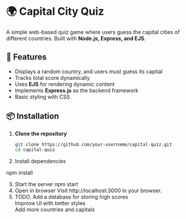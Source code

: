 # 🌍 Capital City Quiz  

A simple web-based quiz game where users guess the capital cities of different countries. Built with **Node.js, Express, and EJS**.  

## 🚀 Features  
- Displays a random country, and users must guess its capital  
- Tracks total score dynamically  
- Uses **EJS** for rendering dynamic content  
- Implements **Express.js** as the backend framework  
- Basic styling with CSS  

## 📦 Installation  
1. **Clone the repository**  
   ```sh
   git clone https://github.com/your-username/capital-quiz.git
   cd capital-quiz

2. Install dependencies

npm install

3. Start the server
   npm start
4. Open in browser
Visit http://localhost:3000 in your browser.
5. TODO.
	 Add a database for storing high scores   
	Improve UI with better styles   
	Add more countries and capitals




